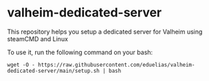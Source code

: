 # valheim-dedicated-server

This repository helps you setup a dedicated server for Valheim using steamCMD and Linux

To use it, run the following command on your bash:

```
wget -O - https://raw.githubusercontent.com/eduelias/valheim-dedicated-server/main/setup.sh | bash
```
